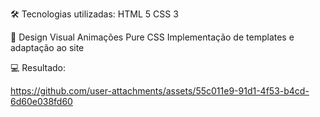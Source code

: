 🛠 Tecnologias utilizadas:
HTML 5
CSS 3



🎨 Design
Visual
Animações Pure CSS
Implementação de templates e adaptação ao site






💻 Resultado:

https://github.com/user-attachments/assets/55c011e9-91d1-4f53-b4cd-6d60e038fd60

